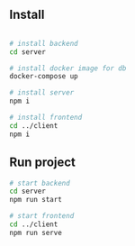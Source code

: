 ## Install

```bash

# install backend
cd server

# install docker image for db
docker-compose up

# install server
npm i

# install frontend
cd ../client
npm i 
```


## Run project
```bash
# start backend
cd server
npm run start

# start frontend
cd ../client
npm run serve
```
